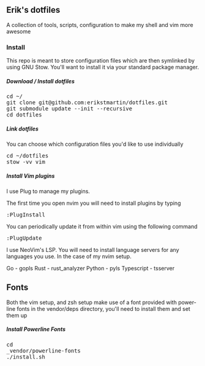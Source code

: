 ## Erik's dotfiles

A collection of tools, scripts, configuration to make my shell and vim more awesome

### Install

This repo is meant to store configuration files which are then symlinked by using GNU Stow. You'll want to install it via your standard package manager.

##### Download / Install dotfiles
<pre>
cd ~/
git clone git@github.com:erikstmartin/dotfiles.git
git submodule update --init --recursive
cd dotfiles
</pre>

##### Link dotfiles

You can choose which configuration files you'd like to use individually
<pre>
cd ~/dotfiles
stow -vv vim
</pre>

##### Install Vim plugins
I use Plug to manage my plugins.

The first time you open nvim you will need to install plugins by typing
<pre>
:PlugInstall
</pre>

You can periodically update it from within vim using the following command
<pre>
:PlugUpdate
</pre>

I use NeoVim's LSP. You will need to install language servers for any languages you use. In the case of my nvim setup.

Go - gopls
Rust - rust_analyzer
Python - pyls
Typescript - tsserver

##  Fonts
Both the vim setup, and zsh setup make use of a font provided with power-line fonts in the vendor/deps directory, you'll need to install them and set them up

##### Install Powerline Fonts
<pre>
cd
_vendor/powerline-fonts
./install.sh
</pre>
